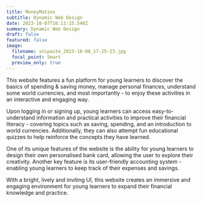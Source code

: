 ```yaml
---
title: MoneyMaties
subtitle: Dynamic Web Design
date: 2023-10-07T16:11:15.546Z
summary: Dynamic Web Design
draft: false
featured: false
image:
  filename: snipaste_2023-10-08_17-25-23.jpg
  focal_point: Smart
  preview_only: true
---
```

This website features a fun platform for young learners to discover the basics of spending & saving money, manage personal finances, understand some world currencies, and most importantly - to enjoy these activities in an interactive and engaging way.

Upon logging in or signing up, young learners can access easy-to-understand information and practical activities to improve their financial literacy - covering topics such as saving, spending, and an introduction to world currencies. Additionally, they can also attempt fun educational quizzes to help reinforce the concepts they have learned.

One of its unique features of the website is the ability for young learners to design their own personalised bank card, allowing the user to explore their creativity. Another key feature is its user-friendly accounting system - enabling young learners to keep track of their expenses and savings. 

With a bright, lively and inviting UI, this website creates an immersive and engaging environment for young learners to expand their financial knowledge and practice.